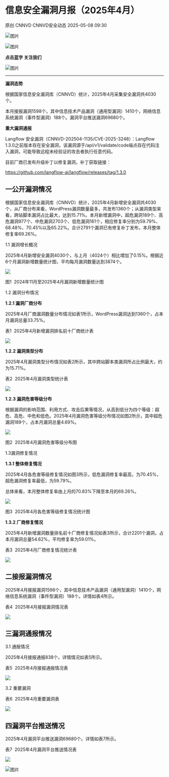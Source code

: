 #  信息安全漏洞月报（2025年4月）   
原创 CNNVD  CNNVD安全动态   2025-05-08 09:30  
  
![图片](https://mmbiz.qpic.cn/mmbiz_gif/g1thw9GoocfpeKv1eicF4icEx1vUX4LQ1JjlMnGl5z2XiaAQGZdFulYs0vsE3icB8RUiawPqDSb5lvm8G0drb7iaw7sQ/640?wx_fmt=gif&from=appmsg "")  
  
![图片](https://mmbiz.qpic.cn/mmbiz_gif/g1thw9GoocfpeKv1eicF4icEx1vUX4LQ1Js3VkKswpUtkoDWibZ1YQl1lIdcctfqePCcSPEdc38SnhJGdqGJUFx9w/640?wx_fmt=gif&from=appmsg "")  
  
**点击蓝字 关注我们**  
  
![图片](https://mmbiz.qpic.cn/mmbiz_gif/g1thw9GoocfpeKv1eicF4icEx1vUX4LQ1Js3VkKswpUtkoDWibZ1YQl1lIdcctfqePCcSPEdc38SnhJGdqGJUFx9w/640?wx_fmt=gif&from=appmsg "")  
  
  
********  
**漏洞态势**  
  
根据国家信息安全漏洞库（CNNVD）统计，2025年4月采集安全漏洞共4030个。  
  
本月接报漏洞1598个，其中信息技术产品漏洞（通用型漏洞）1410个，网络信息系统漏洞（事件型漏洞）188个。漏洞平台推送漏洞69680个。  
  
**重大漏洞通报**  
  
Langflow 安全漏洞（CNNVD-202504-1135/CVE-2025-3248）：Langflow 1.3.0之前版本存在安全漏洞，该漏洞源于/api/v1/validate/code端点存在代码注入漏洞，可能导致远程未经验证的攻击者执行任意代码。  
  
目前厂商已发布升级补丁以修复漏洞，补丁获取链接：  
  
https://github.com/langflow-ai/langflow/releases/tag/1.3.0  
  
## 一公开漏洞情况  
  
  
根据国家信息安全漏洞库（CNNVD）统计，2025年4月新增安全漏洞共4030个，从厂商分布来看，WordPress漏洞数量最多，共发布1360个；从漏洞类型来看，跨站脚本漏洞占比最大，达到15.71%。本月新增漏洞中，超危漏洞189个、高危漏洞977个、中危漏洞2703个、低危漏洞161个，相应修复率分别为59.79%、68.48%、70.45%以及65.22%。合计2791个漏洞已有修复补丁发布，本月整体修复率69.26%。  
  
1.1 漏洞增长概况  
  
  
  
2025年4月新增安全漏洞4030个，与上月（4024个）相比增加了0.15%。根据近6个月漏洞新增数量统计图，平均每月漏洞数量达到3874个。  
  
![](https://mmbiz.qpic.cn/mmbiz_png/g1thw9Goocch6EjeNy8vDGic5h6HbSe8oibVt6YzexibOoribMPviaeEIEdBzOIYiafUmnThDLsMMnvdhVjEOOCE7Buw/640?wx_fmt=png&from=appmsg "")  
  
图1  2024年11月至2025年4月漏洞新增数量统计图  
  
1.2 漏洞分布情况  
  
  
  
**1.2.1 漏洞厂商分布**  
  
2025年4月厂商漏洞数量分布情况如表1所示，WordPress漏洞达到1360个，占本月漏洞总量33.75%。  
  
表1  2025年4月新增漏洞排名前十厂商统计表  
  
![](https://mmbiz.qpic.cn/mmbiz_png/g1thw9Goocch6EjeNy8vDGic5h6HbSe8omhNsEEtVIB2Gujvy72f0twW3KLJqGJZr7UMoDVG18lK3r0V9D5RJBg/640?wx_fmt=png&from=appmsg "")  
  
**1.2.2 漏洞类型分布**  
  
2025年4月漏洞类型分布情况如表2所示，其中跨站脚本类漏洞所占比例最大，约为15.71%。  
  
表2  2025年4月漏洞类型统计表  
  
![](https://mmbiz.qpic.cn/mmbiz_png/g1thw9Goocch6EjeNy8vDGic5h6HbSe8oibTy9qfWMxsYbnIJLXib29iaxoR7K8e4lLhVvOTia8MGaecWx2NGCbJEWQ/640?wx_fmt=png&from=appmsg "")  
  
**1.2.3 漏洞危害等级分布**  
  
根据漏洞的影响范围、利用方式、攻击后果等情况，从高到低分为四个等级：超危、高危、中危和低危。2025年4月漏洞危害等级分布情况如图2所示，其中超危漏洞189个，占本月漏洞总量4.69%。  
  
![](https://mmbiz.qpic.cn/mmbiz_png/g1thw9Goocch6EjeNy8vDGic5h6HbSe8omfGib9JABl7IDErDBKNEWKW3TNnFrr8yXJovaEPs7Fa2uY9V65wicoUA/640?wx_fmt=png&from=appmsg "")  
  
图2  2025年4月漏洞危害等级分布图  
  
1.3漏洞修复情况  
  
  
  
**1.3.1 整体修复情况**  
  
2025年4月各危害等级修复情况如图3所示，低危漏洞修复率最高，为70.45%，超危漏洞修复率最低，为59.79%。  
  
总体来看，本月整体修复率由上月的70.83%下降至本月的69.26%。  
  
![](https://mmbiz.qpic.cn/mmbiz_png/g1thw9Goocch6EjeNy8vDGic5h6HbSe8oEFt7J2m8z3wUR0G9bmmc0Iw5icaOCOogxYpw6q5omFOr7PFE73GtcBQ/640?wx_fmt=png&from=appmsg "")  
  
图3  2025年4月各危害等级修复情况统计图  
  
**1.3.2 厂商修复情况**  
  
2025年4月新增漏洞数量排名前十厂商修复情况如表3所示，合计2201个漏洞，占本月漏洞总量54.62%，平均修复率为59.01%。  
  
表3  2025年4月厂商修复情况统计表  
  
![](https://mmbiz.qpic.cn/mmbiz_png/g1thw9Goocch6EjeNy8vDGic5h6HbSe8oaONeG1DdTu2kEW2lpggUicoCicrEO0dicbKrUb8YRxq7b7P06BkqA1ngg/640?wx_fmt=png&from=appmsg "")  
  
## 二接报漏洞情况  
  
  
2025年4月接报漏洞1598个，其中信息技术产品漏洞（通用型漏洞）1410个，网络信息系统漏洞（事件型漏洞）188个。详情如表4所示。  
  
表4  2025年4月接报漏洞情况表  
  
![](https://mmbiz.qpic.cn/mmbiz_png/g1thw9Goocch6EjeNy8vDGic5h6HbSe8orDw0La7p3VxgmBibSsnfXqVw0yCTuXsJTF7PbLiavvZQyloW4mWGc6sA/640?wx_fmt=png&from=appmsg "")  
  
## 三漏洞通报情况  
  
  
3.1 通报情况  
  
  
  
2025年4月接报通报838个，详情情况如表5所示。  
  
表5  2025年4月接报通报情况表  
  
![](https://mmbiz.qpic.cn/mmbiz_png/g1thw9Goocch6EjeNy8vDGic5h6HbSe8ob38DgjhJ4elNCicRdXyrZWRDeZ5oia2RUKy5QmibgyZtt4yvHT2zpianFA/640?wx_fmt=png&from=appmsg "")  
  
3.2 重要漏洞  
  
  
  
表6  2025年4月重要漏洞表  
  
![](https://mmbiz.qpic.cn/mmbiz_png/g1thw9Goocch6EjeNy8vDGic5h6HbSe8og65DTf56LiapfwTKscfzYGx0ib8r7KmrcqM1aA2tmTK1P6IbEyeiaoFzQ/640?wx_fmt=png&from=appmsg "")  
  
## 四漏洞平台推送情况  
  
  
2025年4月漏洞平台推送漏洞69680个。详情如表7所示。  
  
表7  2025年4月漏洞平台推送情况表  
  
![](https://mmbiz.qpic.cn/mmbiz_png/g1thw9Goocch6EjeNy8vDGic5h6HbSe8oDRakxp0kogeH2ny1YibYAj7kJrplp7LDNV7k7wNiaGgN1q4eU72MOmSw/640?wx_fmt=png&from=appmsg "")  
  
![图片](https://mmbiz.qpic.cn/mmbiz_gif/g1thw9GoocfpeKv1eicF4icEx1vUX4LQ1JMd8aMOqNkic25xydKvYcCVEsHXvm506icfXiaFep4AfohjraUj3F2jMfg/640?wx_fmt=gif&from=appmsg "")  
  
  
